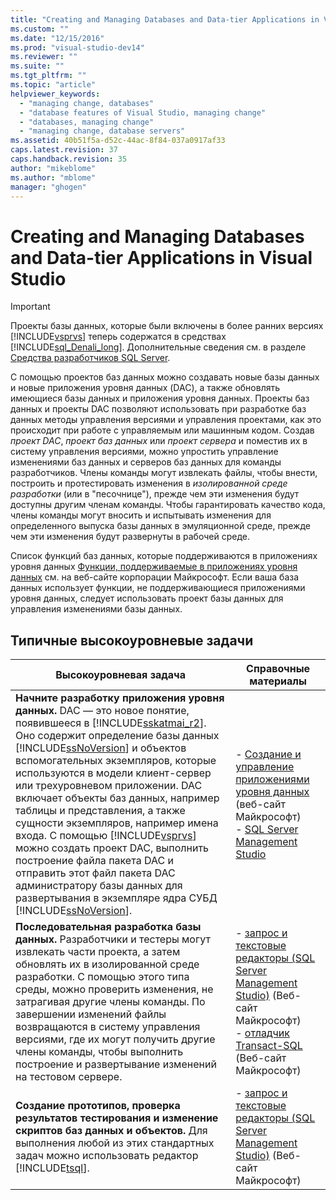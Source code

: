 ```yaml
---
title: "Creating and Managing Databases and Data-tier Applications in Visual Studio | Microsoft Docs"
ms.custom: ""
ms.date: "12/15/2016"
ms.prod: "visual-studio-dev14"
ms.reviewer: ""
ms.suite: ""
ms.tgt_pltfrm: ""
ms.topic: "article"
helpviewer_keywords: 
  - "managing change, databases"
  - "database features of Visual Studio, managing change"
  - "databases, managing change"
  - "managing change, database servers"
ms.assetid: 40b51f5a-d52c-44ac-8f84-037a0917af33
caps.latest.revision: 37
caps.handback.revision: 35
author: "mikeblome"
ms.author: "mblome"
manager: "ghogen"
---
```

# Creating and Managing Databases and Data-tier Applications in Visual Studio
> [!IMPORTANT]
>  Проекты базы данных, которые были включены в более ранних версиях [!INCLUDE[vsprvs](../code-quality/includes/vsprvs_md.md)] теперь содержатся в средствах [!INCLUDE[sql_Denali_long](../data-tools/includes/sql_denali_long_md.md)].  Дополнительные сведения см. в разделе [Средства разработчиков SQL Server](http://go.microsoft.com/fwlink/?LinkId=228126).  
  
 С помощью проектов баз данных можно создавать новые базы данных и новые приложения уровня данных \(DAC\), а также обновлять имеющиеся базы данных и приложения уровня данных.  Проекты баз данных и проекты DAC позволяют использовать при разработке баз данных методы управления версиями и управления проектами, как это происходит при работе с управляемым или машинным кодом.  Создав *проект DAC*, *проект баз данных* или *проект сервера* и поместив их в систему управления версиями, можно упростить управление изменениями баз данных и серверов баз данных для команды разработчиков.  Члены команды могут извлекать файлы, чтобы внести, построить и протестировать изменения в *изолированной среде разработки* \(или в "песочнице"\), прежде чем эти изменения будут доступны другим членам команды.  Чтобы гарантировать качество кода, члены команды могут вносить и испытывать изменения для определенного выпуска базы данных в эмуляционной среде, прежде чем эти изменения будут развернуты в рабочей среде.  
  
 Список функций баз данных, которые поддерживаются в приложениях уровня данных [Функции, поддерживаемые в приложениях уровня данных](http://go.microsoft.com/fwlink/?LinkId=164239) см. на веб\-сайте корпорации Майкрософт.  Если ваша база данных использует функции, не поддерживающиеся приложениями уровня данных, следует использовать проект базы данных для управления изменениями базы данных.  
  
## Типичные высокоуровневые задачи  
  
|Высокоуровневая задача|Справочные материалы|  
|----------------------------|--------------------------|  
|**Начните разработку приложения уровня данных.** DAC — это новое понятие, появившееся в [!INCLUDE[sskatmai_r2](../data-tools/includes/sskatmai_r2_md.md)]. Оно содержит определение базы данных [!INCLUDE[ssNoVersion](../data-tools/includes/ssnoversion_md.md)] и объектов вспомогательных экземпляров, которые используются в модели клиент\-сервер или трехуровневом приложении.  DAC включает объекты баз данных, например таблицы и представления, а также сущности экземпляров, например имена входа.  С помощью [!INCLUDE[vsprvs](../code-quality/includes/vsprvs_md.md)] можно создать проект DAC, выполнить построение файла пакета DAC и отправить этот файл пакета DAC администратору базы данных для развертывания в экземпляре ядра СУБД [!INCLUDE[ssNoVersion](../data-tools/includes/ssnoversion_md.md)].|-   [Создание и управление приложениями уровня данных](http://go.microsoft.com/fwlink/?LinkId=160741) \(веб\-сайт Майкрософт\)<br />-   [SQL Server Management Studio](http://go.microsoft.com/fwlink/?LinkId=227328)|  
|**Последовательная разработка базы данных.** Разработчики и тестеры могут извлекать части проекта, а затем обновлять их в изолированной среде разработки.  С помощью этого типа среды, можно проверить изменения, не затрагивая другие члены команды.  По завершении изменений файлы возвращаются в систему управления версиями, где их могут получить другие члены команды, чтобы выполнить построение и развертывание изменений на тестовом сервере.|-   [запрос и текстовые редакторы \(SQL Server Management Studio\)](http://go.microsoft.com/fwlink/?LinkId=227327) \(Веб\-сайт Майкрософт\)<br />-   [отладчик Transact\-SQL](http://go.microsoft.com/fwlink/?LinkId=227324) \(Веб\-сайт Майкрософт\)|  
|**Создание прототипов, проверка результатов тестирования и изменение скриптов баз данных и объектов.** Для выполнения любой из этих стандартных задач можно использовать редактор [!INCLUDE[tsql](../data-tools/includes/tsql_md.md)].|-   [запрос и текстовые редакторы \(SQL Server Management Studio\)](http://go.microsoft.com/fwlink/?LinkId=227327) \(Веб\-сайт Майкрософт\)|